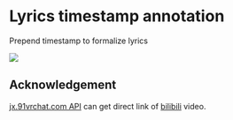 # Lyrics timestamp annotation

Prepend timestamp to formalize lyrics

[![](https://shields.io/badge/dependencies-jx.91vrchat.com-blue)](https://jx.91vrchat.com/)

## Acknowledgement

[jx.91vrchat.com API](https://jx.91vrchat.com/) can get direct link of [bilibili](https://bilibili.com) video.
